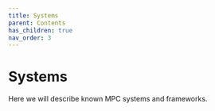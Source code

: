 ```yaml
---
title: Systems
parent: Contents
has_children: true
nav_order: 3
---
```


# Systems


Here we will describe known MPC systems and frameworks. 